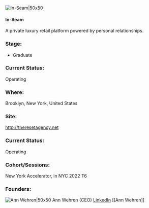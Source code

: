 

![In-Seam|50x50]()

#### In-Seam
A private luxury retail platform powered by personal relationships.

### Stage: 
 - Graduate 

### Current Status: 
Operating

### Where:
Brooklyn, New York, United States

### Site:
http://theresetagency.net





### Current Status: 
Operating

### Cohort/Sessions: 
New York Accelerator, in NYC 2022 T6

### Founders: 

![Ann Wehren|50x50]() Ann Wehren (CEO) [LinkedIn](https://linkedin.com/in/ann-mcneill-wehren-a637445) [[Ann Wehren]]


